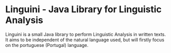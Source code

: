 # Linguini - Java Library for Linguistic Analysis
  
Linguini is a small Java library to perform Linguistic Analysis in written texts. It aims to be independent of the
natural language used, but will firstly focus on the portuguese (Portugal) language. 

